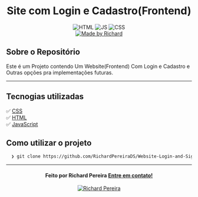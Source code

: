 <h1 align="center">
 Site com Login e Cadastro(Frontend)
</h1>

<p align="center">
  <img alt="HTML" src="https://img.shields.io/badge/HTML-orange">
  
  <img alt="JS" src="https://img.shields.io/badge/JavaScript-FFD700">

  <img alt="CSS" src="https://img.shields.io/badge/CSS-red">

  <br>
  
  <a href="https://www.linkedin.com/in/t%C3%ARichard_Pereira/">
    <img alt="Made by Richard" src="https://img.shields.io/badge/Made%20by-Richard-red">
  </a>
</p>

## Sobre o Repositório

Este é um Projeto contendo Um Website(Frontend) Com Login e Cadastro e Outras opções pra implementações futuras.

---

## Tecnogias utilizadas

✅ [ CSS ](https://developer.mozilla.org/pt-BR/docs/Web/CSS) <br/>
✅ [ HTML ](https://developer.mozilla.org/pt-BR/docs/Web/HTML) <br/>
✅ [ JavaScript ](https://developer.mozilla.org/pt-BR/docs/Web/JavaScript) <br/>

## Como utilizar o projeto

```bash
  ❯ git clone https://github.com/RichardPereiraDS/Website-Login-and-Signup.git
```

---

<h4 align="center">
  Feito por Richard Pereira <a href="mailto:richardpdscontato@gmail.com">Entre em contato!</a>
</h4>

<p align="center">

  <a href="https://www.linkedin.com/in/richard-pereira-636338294?utm_source=share&utm_campaign=share_via&utm_content=profile&utm_medium=android_app">
    <img alt="Richard Pereira" src="https://img.shields.io/badge/LinkedIn-Richard_Pereira-0e76a8?style=flat&logoColor=white&logo=linkedin">
  </a>
